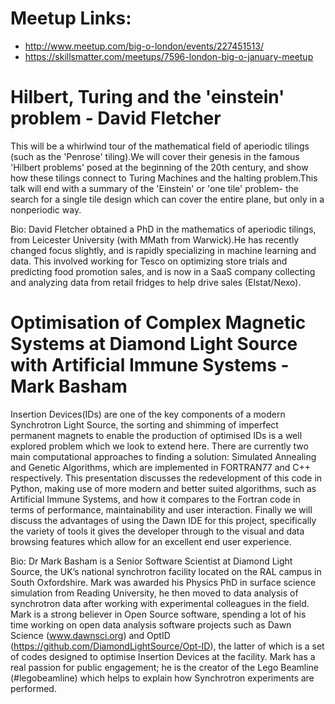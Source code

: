 # Meetup Links:

* http://www.meetup.com/big-o-london/events/227451513/
* https://skillsmatter.com/meetups/7596-london-big-o-january-meetup


# Hilbert, Turing and the 'einstein' problem - David Fletcher 

This will be a whirlwind tour of the mathematical field of aperiodic tilings (such as the 'Penrose' tiling).We will cover their genesis in the famous 'Hilbert problems' posed at the beginning of the 20th century, and show how these tilings connect to Turing Machines and the halting problem.This talk will end with a summary of the 'Einstein' or 'one tile' problem- the search for a single tile design which can cover the entire plane, but only in a nonperiodic way.

Bio: David Fletcher obtained a PhD in the mathematics of aperiodic tilings, from Leicester University (with MMath from Warwick).He has recently changed focus slightly, and is rapidly specializing in machine learning and data. This involved working for Tesco on optimizing store trials and predicting food promotion sales, and is now in a SaaS company collecting and analyzing data from retail fridges to help drive sales (Elstat/Nexo).

# Optimisation of Complex Magnetic Systems at Diamond Light Source with Artificial Immune Systems - Mark Basham

Insertion Devices(IDs) are one of the key components of a modern Synchrotron Light Source, the sorting and shimming of imperfect permanent magnets to enable the production of optimised IDs is a well explored problem which we look to extend here. There are currently two main computational approaches to finding a solution: Simulated Annealing and Genetic Algorithms, which are implemented in FORTRAN77 and C++ respectively. This presentation discusses the redevelopment of this code in Python, making use of more modern and better suited algorithms, such as Artificial Immune Systems, and how it compares to the Fortran code in terms of performance, maintainability and user interaction. Finally we will discuss the advantages of using the Dawn IDE for this project, specifically the variety of tools it gives the developer through to the visual and data browsing features which allow for an excellent end user experience.

Bio: Dr Mark Basham is a Senior Software Scientist at Diamond Light Source, the UK’s national synchrotron facility located on the RAL campus in  South Oxfordshire.  Mark was awarded his Physics PhD in surface science simulation from Reading University, he then moved to data analysis of synchrotron data after working with experimental colleagues in the field.  Mark is a strong believer in Open Source software, spending a lot of his time working on open data analysis software projects such as Dawn Science (www.dawnsci.org) and OptID (https://github.com/DiamondLightSource/Opt-ID), the latter of which is a set of codes designed to optimise Insertion Devices at the facility.  Mark has a real passion for public engagement; he is the creator of the Lego Beamline (#legobeamline) which helps to explain how Synchrotron experiments are performed.  
